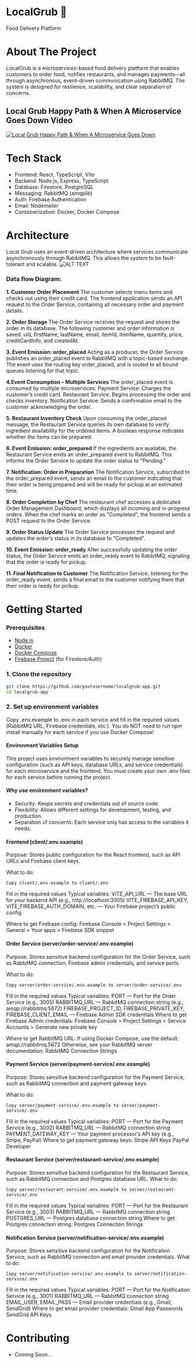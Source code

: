 # LocalGrub 🍔
Food Delivery Platform

# About The Project
LocalGrub is a microservices-based food delivery platform that enables customers to order food, notifies restaurants, and manages payments—all through asynchronous, event-driven communication using RabbitMQ. The system is designed for resilience, scalability, and clear separation of concerns.

## Local Grub Happy Path & When A Microservice Goes Down Video
[![Local Grub Happy Path & When A Microservice Goes Down](./LocalGrub_Thumbnail.png)](https://drive.google.com/file/d/1CAJFTE5mmKluq33BG0cP1vH9e5ZSUN98/view?usp=sharing)

# Tech Stack
- Frontend: React, TypeScript, Vite
- Backend: Node.js, Express, TypeScript
- Database: Firestore, PostgreSQL 
- Messaging: RabbitMQ (amqplib)
- Auth: Firebase Authentication
- Email: Nodemailer 
- Containerization: Docker, Docker Compose
  
# Architecture
Local Grub uses an event-driven architecture where services communicate asynchronously through RabbitMQ. This allows the system to be fault-tolerant and scalable.
![ALT TEXT](./data-flow-diagram.png)

### Data flow Diagram:

**1. Customer Order Placement**
The customer selects menu items and checks out using their credit card. The frontend application sends an API request to the Order Service, containing all necessary order and payment details.

**2. Order Storage**
The Order Service receives the request and stores the order in its database. The following customer and order information is saved:
uid, firstName, lastName, email, itemId, itemName, quantity, price, creditCardInfo, and createdAt.

**3. Event Emission: order_placed**
Acting as a producer, the Order Service publishes an order_placed event to RabbitMQ with a topic-based exchange. The event uses the routing key order_placed, and is routed to all bound queues listening for that topic.

**4.Event Consumption – Multiple Services**
The order_placed event is consumed by multiple microservices:
Payment Service: Charges the customer’s credit card.
Restaurant Service: Begins processing the order and checks inventory.
Notification Service: Sends a confirmation email to the customer acknowledging the order.

**5. Restaurant Inventory Check**
Upon consuming the order_placed message, the Restaurant Service queries its own database to verify ingredient availability for the ordered items. A boolean response indicates whether the items can be prepared.

**6. Event Emission: order_prepared**
If the ingredients are available, the Restaurant Service emits an order_prepared event to RabbitMQ. This informs the Order Service to update the order status to "Pending."

**7. Notification: Order in Preparation**
The Notification Service, subscribed to the order_prepared event, sends an email to the customer indicating that their order is being prepared and will be ready for pickup at an estimated time.

**8. Order Completion by Chef**
The restaurant chef accesses a dedicated Order Management Dashboard, which displays all incoming and in-progress orders. When the chef marks an order as "Completed", the frontend sends a POST request to the Order Service.

**9. Order Status Update**
The Order Service processes the request and updates the order’s status in its database to "Completed".

**10. Event Emission: order_ready**
After successfully updating the order status, the Order Service emits an order_ready event to RabbitMQ, signaling that the order is ready for pickup.

**11. Final Notification to Customer**
The Notification Service, listening for the order_ready event, sends a final email to the customer notifying them that their order is ready for pickup.

# Getting Started

### Prerequisites
- [Node.js](https://nodejs.org/)
- [Docker](https://www.docker.com/)
- [Docker Compose](https://docs.docker.com/compose/)
- [Firebase Project](https://firebase.google.com/) (for Firestore/Auth)

### 1. Clone the repository
```bash
git clone https://github.com/yourusername/localgrub-app.git
cd localgrub-app
```

### 2. Set up environment variables
Copy .env.example to .env in each service and fill in the required values (RabbitMQ URL, Firebase credentials, etc.).
You do NOT need to run npm install manually for each service if you use Docker Compose!

#### Environment Variables Setup
This project uses environment variables to securely manage sensitive configuration (such as API keys, database URLs, and service credentials) for each microservice and the frontend.
You must create your own .env files for each service before running the project.

#### Why use environment variables?
- Security: Keeps secrets and credentials out of source code.
- Flexibility: Allows different settings for development, testing, and production.
- Separation of concerns: Each service only has access to the variables it needs.

#### Frontend (client/.env.example)
Purpose:
Stores public configuration for the React frontend, such as API URLs and Firebase client keys.

What to do:
~~~
Copy client/.env.example to client/.env
~~~

Fill in the required values
Typical variables:
VITE_API_URL — The base URL for your backend API (e.g., http://localhost:3005)
VITE_FIREBASE_API_KEY, VITE_FIREBASE_AUTH_DOMAIN, etc. — Your Firebase project’s public config

Where to get Firebase config:
Firebase Console > Project Settings > General > Your apps > Firebase SDK snippet

#### Order Service (server/order-service/.env.example)
Purpose:
Stores sensitive backend configuration for the Order Service, such as RabbitMQ connection, Firebase admin credentials, and service ports.

What to do:
```
Copy server/order-service/.env.example to server/order-service/.env
```

Fill in the required values
Typical variables:
PORT — Port for the Order Service (e.g., 3005)
RABBITMQ_URL — RabbitMQ connection string (e.g., amqp://rabbitmq:5672)
FIREBASE_PROJECT_ID, FIREBASE_PRIVATE_KEY, FIREBASE_CLIENT_EMAIL — Firebase Admin SDK credentials
Where to get Firebase Admin credentials:
Firebase Console > Project Settings > Service Accounts > Generate new private key

Where to get RabbitMQ URL:
If using Docker Compose, use the default: amqp://rabbitmq:5672
Otherwise, see your RabbitMQ server documentation: RabbitMQ Connection Strings

#### Payment Service (server/payment-service/.env.example)
Purpose:
Stores sensitive backend configuration for the Payment Service, such as RabbitMQ connection and payment gateway keys.

What to do:
```
Copy server/payment-service/.env.example to server/payment-service/.env
```
Fill in the required values
Typical variables:
PORT — Port for the Payment Service (e.g., 3002)
RABBITMQ_URL — RabbitMQ connection string
PAYMENT_GATEWAY_KEY — Your payment processor’s API key (e.g., Stripe, PayPal)
Where to get payment gateway keys:
Stripe API Keys
PayPal Developer

#### Restaurant Service (server/restaurant-service/.env.example)
Purpose:
Stores sensitive backend configuration for the Restaurant Service, such as RabbitMQ connection and Postgres database URL.
What to do:
```
Copy server/restaurant-service/.env.example to server/restaurant-service/.env
```
Fill in the required values
Typical variables:
PORT — Port for the Restaurant Service (e.g., 3003)
RABBITMQ_URL — RabbitMQ connection string
POSTGRES_URL — Postgres database connection string
Where to get Postgres connection string:
Postgres Connection Strings

#### Notification Service (server/notification-service/.env.example)
Purpose:
Stores sensitive backend configuration for the Notification Service, such as RabbitMQ connection and email provider credentials.
What to do:
```
Copy server/notification-service/.env.example to server/notification-service/.env
```
Fill in the required values
Typical variables:
PORT — Port for the Notification Service (e.g., 3001)
RABBITMQ_URL — RabbitMQ connection string
EMAIL_USER, EMAIL_PASS — Email provider credentials (e.g., Gmail, SendGrid)
Where to get email provider credentials:
Gmail App Passwords
SendGrid API Keys


# Contributing
- Coming Soon...

